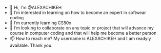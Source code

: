 - 👋 Hi, I’m @ALEXACHIKEH
- 👀 I’m interested in learning on how to become an expert in softwear coding
- 🌱 I’m currently learning CS50x
- 💞️ I’m looking to collaborate on any topic or project that will advance my course in computer coding and that will help me become a better person
- 📫 How to reach me? My username is ALEXACHIKEH and I am readyly available. Thank you.

<!---
ALEXACHIKEH/ALEXACHIKEH is a ✨ special ✨ repository because its `README.md` (this file) appears on your GitHub profile.
You can click the Preview link to take a look at your changes.
--->
